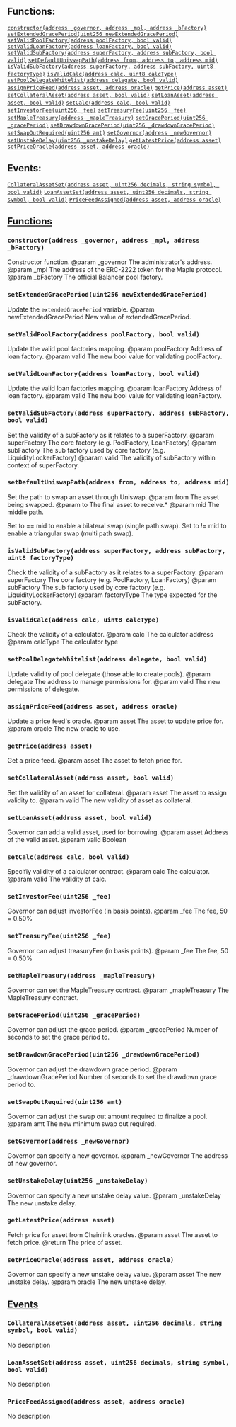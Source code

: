 

## Functions:
[`constructor(address _governor, address _mpl, address _bFactory)`](#MapleGlobals-constructor-address-address-address-)
[`setExtendedGracePeriod(uint256 newExtendedGracePeriod)`](#MapleGlobals-setExtendedGracePeriod-uint256-)
[`setValidPoolFactory(address poolFactory, bool valid)`](#MapleGlobals-setValidPoolFactory-address-bool-)
[`setValidLoanFactory(address loanFactory, bool valid)`](#MapleGlobals-setValidLoanFactory-address-bool-)
[`setValidSubFactory(address superFactory, address subFactory, bool valid)`](#MapleGlobals-setValidSubFactory-address-address-bool-)
[`setDefaultUniswapPath(address from, address to, address mid)`](#MapleGlobals-setDefaultUniswapPath-address-address-address-)
[`isValidSubFactory(address superFactory, address subFactory, uint8 factoryType)`](#MapleGlobals-isValidSubFactory-address-address-uint8-)
[`isValidCalc(address calc, uint8 calcType)`](#MapleGlobals-isValidCalc-address-uint8-)
[`setPoolDelegateWhitelist(address delegate, bool valid)`](#MapleGlobals-setPoolDelegateWhitelist-address-bool-)
[`assignPriceFeed(address asset, address oracle)`](#MapleGlobals-assignPriceFeed-address-address-)
[`getPrice(address asset)`](#MapleGlobals-getPrice-address-)
[`setCollateralAsset(address asset, bool valid)`](#MapleGlobals-setCollateralAsset-address-bool-)
[`setLoanAsset(address asset, bool valid)`](#MapleGlobals-setLoanAsset-address-bool-)
[`setCalc(address calc, bool valid)`](#MapleGlobals-setCalc-address-bool-)
[`setInvestorFee(uint256 _fee)`](#MapleGlobals-setInvestorFee-uint256-)
[`setTreasuryFee(uint256 _fee)`](#MapleGlobals-setTreasuryFee-uint256-)
[`setMapleTreasury(address _mapleTreasury)`](#MapleGlobals-setMapleTreasury-address-)
[`setGracePeriod(uint256 _gracePeriod)`](#MapleGlobals-setGracePeriod-uint256-)
[`setDrawdownGracePeriod(uint256 _drawdownGracePeriod)`](#MapleGlobals-setDrawdownGracePeriod-uint256-)
[`setSwapOutRequired(uint256 amt)`](#MapleGlobals-setSwapOutRequired-uint256-)
[`setGovernor(address _newGovernor)`](#MapleGlobals-setGovernor-address-)
[`setUnstakeDelay(uint256 _unstakeDelay)`](#MapleGlobals-setUnstakeDelay-uint256-)
[`getLatestPrice(address asset)`](#MapleGlobals-getLatestPrice-address-)
[`setPriceOracle(address asset, address oracle)`](#MapleGlobals-setPriceOracle-address-address-)

## Events:
[`CollateralAssetSet(address asset, uint256 decimals, string symbol, bool valid)`](#MapleGlobals-CollateralAssetSet-address-uint256-string-bool-)
[`LoanAssetSet(address asset, uint256 decimals, string symbol, bool valid)`](#MapleGlobals-LoanAssetSet-address-uint256-string-bool-)
[`PriceFeedAssigned(address asset, address oracle)`](#MapleGlobals-PriceFeedAssigned-address-address-)

## <u>Functions</u>

### `constructor(address _governor, address _mpl, address _bFactory)`
   Constructor function.
        @param  _governor The administrator's address.
        @param  _mpl      The address of the ERC-2222 token for the Maple protocol.
        @param  _bFactory The official Balancer pool factory.

### `setExtendedGracePeriod(uint256 newExtendedGracePeriod)`
  Update the `extendedGracePeriod` variable.
        @param newExtendedGracePeriod New value of extendedGracePeriod.

### `setValidPoolFactory(address poolFactory, bool valid)`
  Update the valid pool factories mapping.
        @param poolFactory Address of loan factory.
        @param valid       The new bool value for validating poolFactory.

### `setValidLoanFactory(address loanFactory, bool valid)`
  Update the valid loan factories mapping.
        @param loanFactory Address of loan factory.
        @param valid       The new bool value for validating loanFactory.

### `setValidSubFactory(address superFactory, address subFactory, bool valid)`
   Set the validity of a subFactory as it relates to a superFactory.
        @param  superFactory The core factory (e.g. PoolFactory, LoanFactory)
        @param  subFactory   The sub factory used by core factory (e.g. LiquidityLockerFactory)
        @param  valid        The validity of subFactory within context of superFactory.

### `setDefaultUniswapPath(address from, address to, address mid)`
   Set the path to swap an asset through Uniswap.
        @param  from The asset being swapped.
        @param  to   The final asset to receive.*
        @param  mid  The middle path. 
        
Set to == mid to enable a bilateral swap (single path swap).
          Set to != mid to enable a triangular swap (multi path swap).

### `isValidSubFactory(address superFactory, address subFactory, uint8 factoryType)`
   Check the validity of a subFactory as it relates to a superFactory.
        @param  superFactory The core factory (e.g. PoolFactory, LoanFactory)
        @param  subFactory   The sub factory used by core factory (e.g. LiquidityLockerFactory)
        @param  factoryType  The type expected for the subFactory.

### `isValidCalc(address calc, uint8 calcType)`
   Check the validity of a calculator.
        @param  calc The calculator address
        @param  calcType  The calculator type

### `setPoolDelegateWhitelist(address delegate, bool valid)`
Update validity of pool delegate (those able to create pools).
        @param  delegate The address to manage permissions for.
        @param  valid    The new permissions of delegate.

### `assignPriceFeed(address asset, address oracle)`
Update a price feed's oracle.
        @param  asset  The asset to update price for.
        @param  oracle The new oracle to use.

### `getPrice(address asset)`
Get a price feed.
        @param  asset  The asset to fetch price for.

### `setCollateralAsset(address asset, bool valid)`
Set the validity of an asset for collateral.
        @param asset The asset to assign validity to.
        @param valid The new validity of asset as collateral.

### `setLoanAsset(address asset, bool valid)`
Governor can add a valid asset, used for borrowing.
        @param asset Address of the valid asset.
        @param valid Boolean

### `setCalc(address calc, bool valid)`
Specifiy validity of a calculator contract.
        @param  calc  The calculator.
        @param  valid The validity of calc.

### `setInvestorFee(uint256 _fee)`
Governor can adjust investorFee (in basis points).
        @param _fee The fee, 50 = 0.50%

### `setTreasuryFee(uint256 _fee)`
Governor can adjust treasuryFee (in basis points).
        @param _fee The fee, 50 = 0.50%

### `setMapleTreasury(address _mapleTreasury)`
Governor can set the MapleTreasury contract.
        @param _mapleTreasury The MapleTreasury contract.

### `setGracePeriod(uint256 _gracePeriod)`
Governor can adjust the grace period.
        @param _gracePeriod Number of seconds to set the grace period to.

### `setDrawdownGracePeriod(uint256 _drawdownGracePeriod)`
Governor can adjust the drawdown grace period.
        @param _drawdownGracePeriod Number of seconds to set the drawdown grace period to.

### `setSwapOutRequired(uint256 amt)`
Governor can adjust the swap out amount required to finalize a pool.
        @param amt The new minimum swap out required.

### `setGovernor(address _newGovernor)`
Governor can specify a new governor.
        @param _newGovernor The address of new governor.

### `setUnstakeDelay(uint256 _unstakeDelay)`
Governor can specify a new unstake delay value.
        @param _unstakeDelay The new unstake delay.

### `getLatestPrice(address asset)`
Fetch price for asset from Chainlink oracles.
        @param asset The asset to fetch price.
        @return The price of asset.

### `setPriceOracle(address asset, address oracle)`
Governor can specify a new unstake delay value.
        @param asset The new unstake delay.
        @param oracle The new unstake delay.

## <u>Events</u>

### `CollateralAssetSet(address asset, uint256 decimals, string symbol, bool valid)`
No description

### `LoanAssetSet(address asset, uint256 decimals, string symbol, bool valid)`
No description

### `PriceFeedAssigned(address asset, address oracle)`
No description
